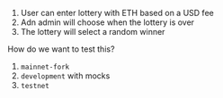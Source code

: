 1. User can enter lottery with ETH based on a USD fee
2. Adn admin will choose when the lottery is over
3. The lottery will select a random winner

How do we want to test this?

1. `mainnet-fork`
2. `development` with mocks
3. `testnet`
